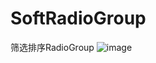 # SoftRadioGroup
筛选排序RadioGroup
 ![image](https://github.com/781015928/SoftRadioGroup/PrintScreen/PrintScreen.gif)

